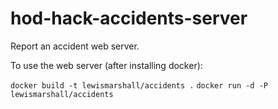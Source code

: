 # hod-hack-accidents-server

Report an accident web server.

To use the web server (after installing docker):

`docker build -t lewismarshall/accidents .`
`docker run -d -P lewismarshall/accidents`


